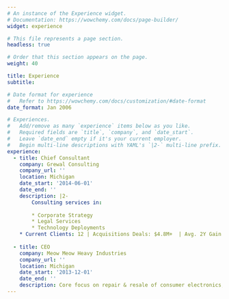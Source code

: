 ```yaml
---
# An instance of the Experience widget.
# Documentation: https://wowchemy.com/docs/page-builder/
widget: experience

# This file represents a page section.
headless: true

# Order that this section appears on the page.
weight: 40

title: Experience
subtitle:

# Date format for experience
#   Refer to https://wowchemy.com/docs/customization/#date-format
date_format: Jan 2006

# Experiences.
#   Add/remove as many `experience` items below as you like.
#   Required fields are `title`, `company`, and `date_start`.
#   Leave `date_end` empty if it's your current employer.
#   Begin multi-line descriptions with YAML's `|2-` multi-line prefix.
experience:
  - title: Chief Consultant
    company: Grewal Consulting
    company_url: ''
    location: Michigan
    date_start: '2014-06-01'
    date_end: ''
    description: |2-
        Consulting services in:
        
        * Corporate Strategy
        * Legal Services
        * Technology Deployments
    * Current Clients: 12 | Acquisitions Deals: $4.8M+  | Avg. 2Y Gain: 80%
        
  - title: CEO
    company: Meow Meow Heavy Industries
    company_url: ''
    location: Michigan
    date_start: '2013-12-01'
    date_end: ''
    description: Core focus on repair & resale of consumer electronics, secondary contracts for heavy equipment repair including industrial machinery, vehicles, and commercial applicances. Heavy emphasis on mechanical and electrical engineering.
---
```

